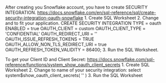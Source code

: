After creating you Snowflake account, you have to create SECURITY INTEGRATION.
https://docs.snowflake.com/en/sql-reference/sql/create-security-integration-oauth-snowflake
    1. Create SQL Worksheet
    2. Change <name> and <callback url> to fit your application.
           CREATE SECURITY INTEGRATION <name>
           TYPE = oauth
           ENABLED = true
           OAUTH_CLIENT = custom
           OAUTH_CLIENT_TYPE = 'CONFIDENTIAL'
           OAUTH_REDIRECT_URI = '<callback url>'
           OAUTH_ISSUE_REFRESH_TOKENS = TRUE
           OAUTH_ALLOW_NON_TLS_REDIRECT_URI = true
           OAUTH_REFRESH_TOKEN_VALIDITY = 86400;
    3. Run the SQL Worksheet.

To get your Client ID and Client Secret:
https://docs.snowflake.com/sql-reference/functions/system_show_oauth_client_secrets
    1. Create SQL Worksheet
    2. Change <name> to name of your security integration:
        select system$show_oauth_client_secrets( '<name>' )
    3. Run the SQL Worksheet

